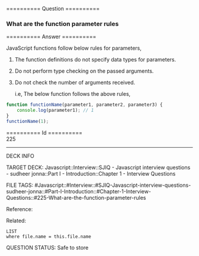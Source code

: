 ========== Question ==========  

### What are the function parameter rules  

========== Answer ==========  

JavaScript functions follow below rules for parameters,

1. The function definitions do not specify data types for parameters.

2. Do not perform type checking on the passed arguments.

3. Do not check the number of arguments received.

    i.e, The below function follows the above rules,

```javascript
function functionName(parameter1, parameter2, parameter3) {
    console.log(parameter1); // 1
}
functionName(1);
```

========== Id ==========  
225

---

DECK INFO

TARGET DECK: Javascript::Interview::SJIQ - Javascript interview questions - sudheer jonna::Part I - Introduction::Chapter 1 - Interview Questions

FILE TAGS: #Javascript::#Interview::#SJIQ-Javascript-interview-questions-sudheer-jonna::#Part-I-Introduction::#Chapter-1-Interview-Questions::#225-What-are-the-function-parameter-rules

Reference:

Related:

```dataview
LIST
where file.name = this.file.name
```

QUESTION STATUS: Safe to store
